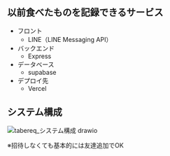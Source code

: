 ## 以前食べたものを記録できるサービス

- フロント
  - LINE（LINE Messaging API）
- バックエンド
  - Express
- データベース
  - supabase
- デプロイ先
  - Vercel

## システム構成
![tabereq_システム構成 drawio](https://github.com/user-attachments/assets/b7d5029f-b121-4bf3-bce5-a234296f97b6)

※招待しなくても基本的には友達追加でOK
